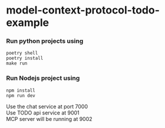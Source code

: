 # model-context-protocol-todo-example

### Run python projects using 
```
poetry shell
poetry install
make run
```

### Run Nodejs project using 
```
npm install
npm run dev
```

Use the chat service at port 7000  
Use TODO api service at 9001  
MCP server will be running at 9002